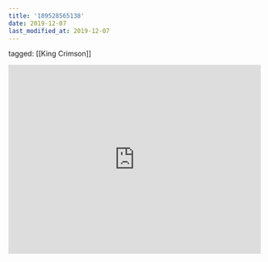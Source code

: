 ```yaml
---
title: '189528565138'
date: 2019-12-07
last_modified_at: 2019-12-07
---
```

tagged: [[King Crimson]]
<iframe allow="accelerometer; autoplay; clipboard-write; encrypted-media; gyroscope; picture-in-picture" allowfullscreen="" frameborder="0" height="375" id="youtube_iframe" src="https://www.youtube.com/embed/-C-HytsGYg0?feature=oembed&amp;enablejsapi=1&amp;origin=https://safe.txmblr.com&amp;wmode=opaque" width="500"></iframe>